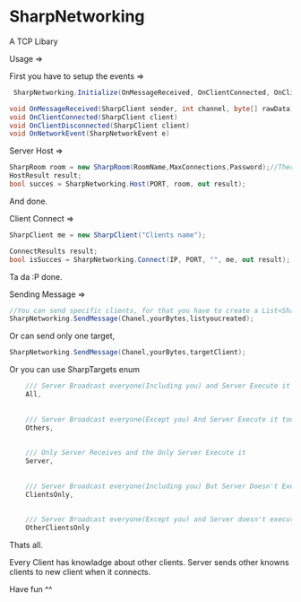 # SharpNetworking
A TCP Libary

Usage =>

First you have to setup the events =>
```C#
 SharpNetworking.Initialize(OnMessageReceived, OnClientConnected, OnClientDisconnected, OnNetworkEvent);//Create the functions your self

void OnMessageReceived(SharpClient sender, int channel, byte[] rawData)
void OnClientConnected(SharpClient client)
void OnClientDisconnected(SharpClient client)
void OnNetworkEvent(SharpNetworkEvent e)
```

Server Host =>
```C#
SharpRoom room = new SharpRoom(RoomName,MaxConnections,Password);//There is more types of create room you can check them all
HostResult result;
bool succes = SharpNetworking.Host(PORT, room, out result);
```
And done.




Client Connect =>
```C#
SharpClient me = new SharpClient("Clients name");

ConnectResults result;
bool isSucces = SharpNetworking.Connect(IP, PORT, "", me, out result);
```

Ta da :P done.




Sending Message =>

```C#
//You can send specific clients, for that you have to create a List<SharpClient> and send as
SharpNetworking.SendMessage(Chanel,yourBytes,listyoucreated);
```

Or can send only one target,
```C#
SharpNetworking.SendMessage(Chanel,yourBytes,targetClient);
```

Or you can use SharpTargets enum
```C#
    /// Server Broadcast everyone(Including you) and Server Execute it too
    All,
	
	
    /// Server Broadcast everyone(Except you) And Server Execute it too
    Others,
	
	
    /// Only Server Receives and the Only Server Execute it
    Server,
	
	
    /// Server Broadcast everyone(Including you) But Server Doesn't Execute it
    ClientsOnly,
	
	
    /// Server Broadcast everyone(Except you) and Server doesn't execute it
    OtherClientsOnly
```

Thats all.



Every Client has knowladge about other clients.
Server sends other knowns clients to new client when it connects.

Have fun ^^




